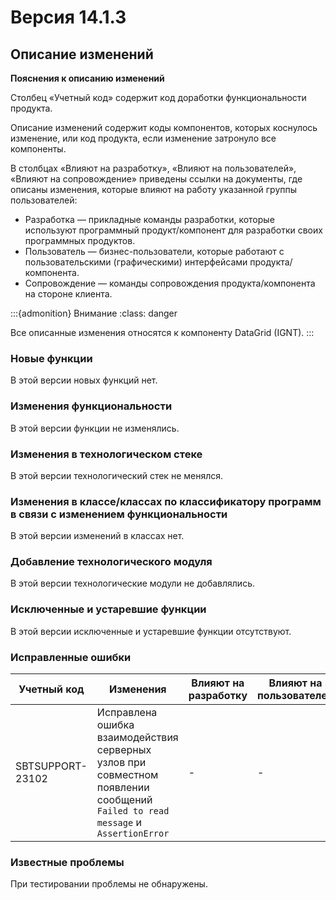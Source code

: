 # Версия 14.1.3

## Описание изменений

**Пояснения к описанию изменений**

Столбец «Учетный код» содержит код доработки функциональности продукта.

Описание изменений содержит коды компонентов, которых коснулось изменение, или код продукта, если изменение затронуло все компоненты.

В столбцах «Влияют на разработку», «Влияют на пользователей», «Влияют на сопровождение» приведены ссылки на документы, где описаны изменения, которые влияют на работу указанной группы пользователей:

-   Разработка — прикладные команды разработки, которые используют программный продукт/компонент для разработки своих программных продуктов. 
-   Пользователь — бизнес-пользователи, которые работают с пользовательскими (графическими) интерфейсами продукта/компонента.
-   Сопровождение — команды сопровождения продукта/компонента на стороне клиента.

:::{admonition} Внимание
:class: danger

Все описанные изменения относятся к компоненту DataGrid (IGNT).
:::

### Новые функции 

В этой версии новых функций нет. 

### Изменения функциональности

В этой версии функции не изменялись.

### Изменения в технологическом стеке

В этой версии технологический стек не менялся.

### Изменения в классе/классах по классификатору программ в связи с изменением функциональности

В этой версии изменений в классах нет.

### Добавление технологического модуля

В этой версии технологические модули не добавлялись.

### Исключенные и устаревшие функции

В этой версии исключенные и устаревшие функции отсутствуют.

### Исправленные ошибки

| Учетный код | Изменения | Влияют на разработку | Влияют на пользователей | Влияют на сопровождение |
|---|---|---|---|---|
| SBTSUPPORT-23102 | Исправлена ошибка взаимодействия серверных узлов при совместном появлении сообщений `Failed to read message` и `AssertionError` | - | - | - |

### Известные проблемы

При тестировании проблемы не обнаружены.

